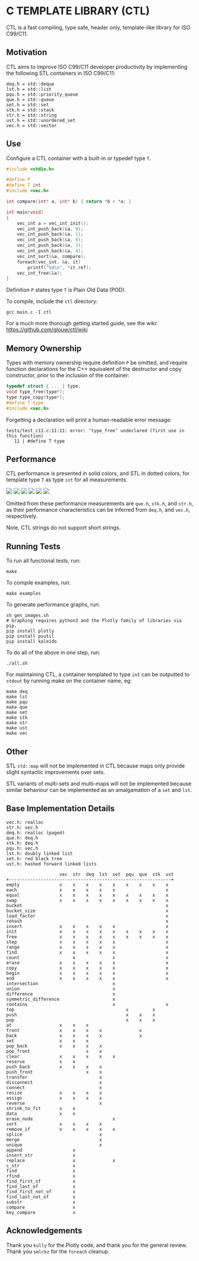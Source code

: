 # C TEMPLATE LIBRARY (CTL)

CTL is a fast compiling, type safe, header only, template-like library for ISO C99/C11.

## Motivation

CTL aims to improve ISO C99/C11 developer productivity by implementing the following
STL containers in ISO C99/C11:

```
deq.h = std::deque
lst.h = std::list
pqu.h = std::priority_queue
que.h = std::queue
set.h = std::set
stk.h = std::stack
str.h = std::string
ust.h = std::unordered_set
vec.h = std::vector
```

## Use

Configure a CTL container with a built-in or typedef type `T`.

```C
#include <stdio.h>

#define P
#define T int
#include <vec.h>

int compare(int* a, int* b) { return *b < *a; }

int main(void)
{
    vec_int a = vec_int_init();
    vec_int_push_back(&a, 9);
    vec_int_push_back(&a, 1);
    vec_int_push_back(&a, 8);
    vec_int_push_back(&a, 3);
    vec_int_push_back(&a, 4);
    vec_int_sort(&a, compare);
    foreach(vec_int, &a, it)
        printf("%d\n", *it.ref);
    vec_int_free(&a);
}
```

Definition `P` states type `T` is Plain Old Data (POD).

To compile, include the `ctl` directory:

```shell
gcc main.c -I ctl
```

For a much more thorough getting started guide,
see the wiki: https://github.com/glouw/ctl/wiki

## Memory Ownership

Types with memory ownership require definition `P` be omitted, and require
function declarations for the C++ equivalent of the destructor and copy constructor,
prior to the inclusion of the container:

```C
typedef struct { ... } type;
void type_free(type*);
type type_copy(type*);
#define T type
#include <vec.h>
```

Forgetting a declaration will print a human-readable error message:

```shell
tests/test_c11.c:11:11: error: ‘type_free’ undeclared (first use in this function)
   11 | #define T type
```

## Performance

CTL performance is presented in solid colors, and STL in dotted colors,
for template type `T` as type `int` for all measurements.

![](images/vec.log.png)
![](images/lst.log.png)
![](images/deq.log.png)
![](images/set.log.png)
![](images/pqu.log.png)
![](images/compile.log.png)

Omitted from these performance measurements are `que.h`, `stk.h`, and `str.h`,
as their performance characteristics can be inferred from `deq.h`, and `vec.h`,
respectively.

Note, CTL strings do not support short strings.

## Running Tests

To run all functional tests, run:

```shell
make
```

To compile examples, run:

```shell
make examples
```

To generate performance graphs, run:

```shell
sh gen_images.sh
# Graphing requires python3 and the Plotly family of libraries via pip.
pip install plotly
pip install psutil
pip install kaleido
```

To do all of the above in one step, run:

```shell
./all.sh
```

For maintaining CTL, a container templated to type `int` can be
outputted to `stdout` by running make on the container name, eg:

```shell
make deq
make lst
make pqu
make que
make set
make stk
make str
make ust
make vec
```

## Other

STL `std::map` will not be implemented in CTL because maps only provide slight
syntactic improvements over sets.

STL variants of multi-sets and multi-maps will not be implemented because
similar behaviour can be implemented as an amalgamation of a `set` and `lst`.

## Base Implementation Details

```
vec.h: realloc
str.h: vec.h
deq.h: realloc (paged)
que.h: deq.h
stk.h: deq.h
pqu.h: vec.h
lst.h: doubly linked list
set.h: red black tree
ust.h: hashed forward linked lists

                    vec  str  deq  lst  set  pqu  que  stk  ust
+-------------------------------------------------------------+
empty               x    x    x    x    x    x    x    x    x
each                x    x    x    x    x                   x
equal               x    x    x    x    x    x    x    x    x
swap                x    x    x    x    x    x    x    x    x
bucket                                                      x
bucket_size                                                 x
load_factor                                                 x
rehash                                                      x
insert              x    x    x    x    x                   x
init                x    x    x    x    x    x    x    x    x
free                x    x    x    x    x    x    x    x    x
step                x    x    x    x    x                   x
range               x    x    x    x    x                   x
find                x    x    x    x    x                   x
count                    x              x                   x
erase               x    x    x    x    x                   x
copy                x    x    x    x    x                   x
begin               x    x    x    x    x                   x
end                 x    x    x    x    x                   x
intersection                            x                   
union                                   x                   
difference                              x                   
symmetric_difference                    x                   
contains                                x                   x
top                                          x         x
push                                         x    x    x
pop                                          x    x    x
at                  x    x    x
front               x    x    x    x              x
back                x    x    x    x              x
set                 x    x    x
pop_back            x    x    x    x
pop_front                     x    x
clear               x    x    x    x    x
reserve             x    x
push_back           x    x    x    x
push_front                    x    x
transfer                           x
disconnect                         x
connect                            x
resize              x    x    x    x
assign              x    x    x    x
reverse                            x
shrink_to_fit       x    x
data                x    x
erase_node                              x
sort                x    x    x    x
remove_if           x    x    x    x    x
splice                             x
merge                              x
unique                             x
append                   x
insert_str               x
replace                  x              x
c_str                    x
find                     x
rfind                    x
find_first_of            x
find_last_of             x
find_first_not_of        x
find_last_not_of         x
substr                   x
compare                  x
key_compare              x
```

## Acknowledgements

Thank you `kully` for the Plotly code, and thank you for the general review.
Thank you `smlckz` for the `foreach` cleanup.
